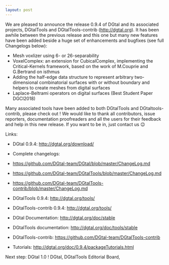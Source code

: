 ```yaml
---
layout: post
---
```

We are pleased to announce the release 0.9.4 of DGtal and its associated projects, DGtalTools and DGtalTools-contrib (http://dgtal.org). It has been awhile between the previous release and this one but many new features have been added beside a huge set of enhancements and  bugfixes (see full Changelogs below):

* Mesh voxlizer using 6- or 26-separability
* VoxelComplex: an extension for CubicalComplex, implementing the Critical-Kernels framework, based on the work of M.Couprie and G.Bertrand on isthmus
* Adding the half-edge data structure to represent arbitrary two-dimensional combinatorial surfaces with or without boundary and helpers to create meshes from digital surfaces
* Laplace-Beltrami operators on digital surfaces (Best Student Paper DGCI2018)

Many associated tools have been added to both DGtalTools and DGtaltools-contrib, please check out !
We would like to thank all contributors, issue reporters, documentation proofreaders and all the users for their feedback and help in this new release. If you want to be in, just contact us 😉

Links:

  * DGtal 0.9.4: http://dgtal.org/download/
  * Complete changelogs:
   * https://github.com/DGtal-team/DGtal/blob/master/ChangeLog.md
   * https://github.com/DGtal-team/DGtalTools/blob/master/ChangeLog.md
   * https://github.com/DGtal-team/DGtalTools-contrib/blob/master/ChangeLog.md

  * DGtalTools 0.9.4: http://dgtal.org/tools/
  * DGtalTools-contrib 0.9.4: http://dgtal.org/tools/
  * DGtal Documentation: http://dgtal.org/doc/stable
  * DGtalTools documentation:  http://dgtal.org/doc/tools/stable
  * DGtalTools-contrib: https://github.com/DGtal-team/DGtalTools-contrib


  * Tutorials: http://dgtal.org/doc/0.9.4/packageTutorials.html

Next step: DGtal 1.0 !
DGtal, DGtalTools Editorial Board,
